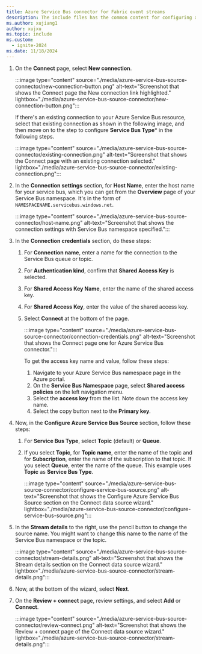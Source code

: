 ```yaml
---
title: Azure Service Bus connector for Fabric event streams
description: The include files has the common content for configuring an Azure Service Bus connector for Fabric event streams and Real-Time hub.
ms.author: xujiang1
author: xujxu
ms.topic: include
ms.custom:
  - ignite-2024
ms.date: 11/18/2024
---
```



1. On the **Connect** page, select **New connection**.

    :::image type="content" source="./media/azure-service-bus-source-connector/new-connection-button.png" alt-text="Screenshot that shows the Connect page the New connection link highlighted." lightbox="./media/azure-service-bus-source-connector/new-connection-button.png":::     

    If there's an existing connection to your Azure Service Bus resource, select that existing connection as shown in the following image, and then move on to the step to configure **Service Bus Type*** in the following steps.

    :::image type="content" source="./media/azure-service-bus-source-connector/existing-connection.png" alt-text="Screenshot that shows the Connect page with an existing connection selected." lightbox="./media/azure-service-bus-source-connector/existing-connection.png":::     
1. In the **Connection settings** section, for **Host Name**, enter the host name for your service bus, which you can get from the **Overview** page of your Service Bus namespace. It's in the form of `NAMESPACENAME.servicebus.windows.net`.
    
    :::image type="content" source="./media/azure-service-bus-source-connector/host-name.png" alt-text="Screenshot that shows the connection settings with Service Bus namespace specified.":::
1. In the **Connection credentials** section, do these steps:
    1. For **Connection name**, enter a name for the connection to the Service Bus queue or topic.
    1. For **Authentication kind**, confirm that **Shared Access Key** is selected.
    1. For **Shared Access Key Name**, enter the name of the shared access key.
    1. For **Shared Access Key**, enter the value of the shared access key.                  
    1. Select **Connect** at the bottom of the page.
        
        :::image type="content" source="./media/azure-service-bus-source-connector/connection-credentials.png" alt-text="Screenshot that shows the Connect page one for Azure Service Bus connector.":::

        To get the access key name and value, follow these steps: 
        1. Navigate to your Azure Service Bus namespace page in the Azure portal.
        1. On the **Service Bus Namespace** page, select **Shared access policies** on the left navigation menu.
        1. Select the **access key** from the list. Note down the access key name.
        1. Select the copy button next to the **Primary key**. 
1. Now, in the **Configure Azure Service Bus Source** section, follow these steps:
    1. For **Service Bus Type**, select **Topic** (default) or **Queue**.
    1. If you select **Topic**,  for **Topic name**, enter the name of the topic and for **Subscription**, enter the name of the subscription to that topic. If you select **Queue**, enter the name of the queue. This example uses **Topic** as **Service Bus Type**. 

        :::image type="content" source="./media/azure-service-bus-source-connector/configure-service-bus-source.png" alt-text="Screenshot that shows the Configure Azure Service Bus Source section on the Connect data source wizard." lightbox="./media/azure-service-bus-source-connector/configure-service-bus-source.png":::        
1. In the **Stream details** to the right, use the pencil button to change the source name. You might want to change this name to the name of the Service Bus namespace or the topic. 

    :::image type="content" source="./media/azure-service-bus-source-connector/stream-details.png" alt-text="Screenshot that shows the Stream details section on the Connect data source wizard." lightbox="./media/azure-service-bus-source-connector/stream-details.png":::        
1. Now, at the bottom of the wizard, select **Next**. 
1. On the **Review + connect** page, review settings, and select **Add** or **Connect**. 

    :::image type="content" source="./media/azure-service-bus-source-connector/review-connect.png" alt-text="Screenshot that shows the Review + connect page of the Connect data source wizard." lightbox="./media/azure-service-bus-source-connector/stream-details.png":::        
